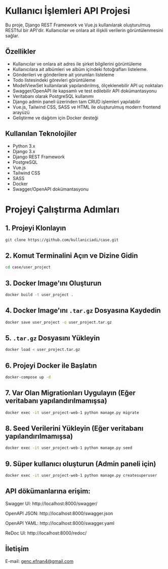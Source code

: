 
# Kullanıcı İşlemleri API Projesi
Bu proje, Django REST Framework ve Vue.js kullanılarak oluşturulmuş RESTful bir API'dir. Kullanıcılar ve onlara ait ilişkili verilerin görüntülenmesini sağlar.
## Özellikler
- Kullanıcılar ve onlara ait adres ile şirket bilgilerini görüntüleme
- Kullanıcılara ait albümleri ve albüm içindeki fotoğrafları listeleme.
- Gönderileri ve gönderilere ait yorumları listeleme
- Todo listesindeki görevleri görüntüleme
- ModelViewSet kullanılarak yapılandırılmış, ölçeklenebilir API uç noktaları
- Swagger/OpenAPI ile kapsamlı ve test edilebilir API dokümantasyonu
- Veritabanı olarak PostgreSQL kullanımı
- Django admin paneli üzerinden tam CRUD işlemleri yapılabilir
- Vue.js, Tailwind CSS, SASS ve HTML ile oluşturulmuş modern frontend arayüzü
- Geliştirme ve dağıtım için Docker desteği

## Kullanılan Teknolojiler
- Python 3.x
- Django 3.x
- Django REST Framework
- PostgreSQL
- Vue.js
- Tailwind CSS
- SASS
- Docker
- Swagger/OpenAPI dokümantasyonu

# Projeyi Çalıştırma Adımları

## 1. Projeyi Klonlayın

```bash
git clone https://github.com/kullaniciadi/case.git
```

## 2. Komut Terminalini Açın ve Dizine Gidin

```bash
cd case/user_project
```

## 3. Docker Image'ını Oluşturun

```bash
docker build -t user_project .
```

## 4. Docker Image'ını `.tar.gz` Dosyasına Kaydedin

```bash
docker save user_project -o user_project.tar.gz
```

## 5. `.tar.gz` Dosyasını Yükleyin

```bash
docker load < user_project.tar.gz
```

## 6. Projeyi Docker ile Başlatın

```bash
docker-compose up -d
```

## 7. Var Olan Migrationları Uygulayın (Eğer veritabanı yapılandırılmamışsa)

```bash
docker exec -it user_project-web-1 python manage.py migrate
```

## 8. Seed Verilerini Yükleyin (Eğer veritabanı yapılandırılmamışsa)

```bash
docker exec -it user_project-web-1 python manage.py seed
```

## 9. Süper kullanıcı oluşturun (Admin paneli için)
```bash
docker exec -it user_project-web-1 python manage.py createsuperuser
```


## API dökümanlarına erişim:

Swagger UI: http://localhost:8000/swagger/

OpenAPI JSON: http://localhost:8000/swagger.json

OpenAPI YAML: http://localhost:8000/swagger.yaml

ReDoc UI: http://localhost:8000/redoc/


## İletişim

E-mail: genc.efnan4@gmail.com
